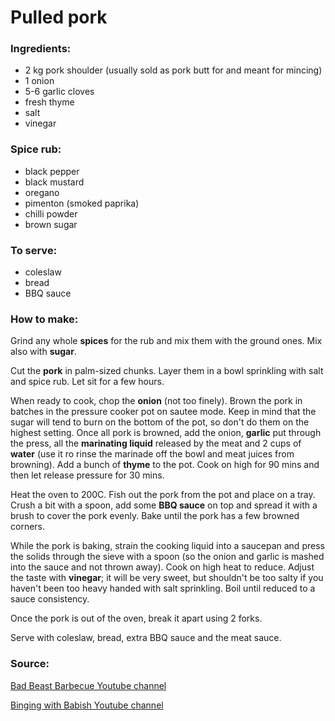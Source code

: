 # Pulled pork

### Ingredients:
* 2 kg pork shoulder (usually sold as pork butt for and meant for mincing)
* 1 onion
* 5-6 garlic cloves
* fresh thyme
* salt
* vinegar

### Spice rub:
* black pepper
* black mustard
* oregano
* pimenton (smoked paprika)
* chilli powder
* brown sugar

### To serve:
* coleslaw
* bread
* BBQ sauce


### How to make:

Grind any whole **spices** for the rub and mix them with the ground ones. Mix also with **sugar**.

Cut the **pork** in palm-sized chunks. Layer them in a bowl sprinkling with salt and spice rub. Let sit for a few hours.

When ready to cook, chop the **onion** (not too finely). Brown the pork in batches in the pressure cooker pot on sautee mode. Keep in mind that the sugar will tend to burn on the bottom of the pot, so don't do them on the highest setting. Once all pork is browned, add the onion, **garlic** put through the press, all the **marinating liquid** released by the meat and 2 cups of **water** (use it ro rinse the marinade off the bowl and meat juices from browning). Add a bunch of **thyme** to the pot. Cook on high for 90 mins and then let release pressure for 30 mins.

Heat the oven to 200C. Fish out the pork from the pot and place on a tray. Crush a bit with a spoon, add some **BBQ sauce** on top and spread it with a brush to cover the pork evenly. Bake until the pork has a few browned corners.

While the pork is baking, strain the cooking liquid into a saucepan and press the solids through the sieve with a spoon (so the onion and garlic is mashed into the sauce and not thrown away). Cook on high heat to reduce. Adjust the taste with **vinegar**; it will be very sweet, but shouldn't be too salty if you haven't been too heavy handed with salt sprinkling. Boil until reduced to a sauce consistency.

Once the pork is out of the oven, break it apart using 2 forks.

Serve with coleslaw, bread, extra BBQ sauce and the meat sauce.

### Source:

[Bad Beast Barbecue Youtube channel](https://www.youtube.com/watch?v=gLjqwzUmFN0)

[Binging with Babish Youtube channel](https://www.youtube.com/watch?v=_SObOsXrDRc)
